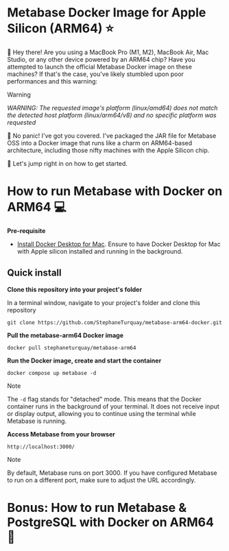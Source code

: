 # Metabase Docker Image for Apple Silicon (ARM64) ⭐️

👋 Hey there! Are you using a MacBook Pro (M1, M2), MacBook Air, Mac Studio, or any other device powered by an ARM64 chip? Have you attempted to launch the official Metabase Docker image on these machines? If that's the case, you've likely stumbled upon poor performances and this warning:

> [!WARNING]
> _WARNING: The requested image's platform (linux/amd64) does not match the detected host platform (linux/arm64/v8) and no specific platform was requested_

🚫 No panic! I've got you covered. I've packaged the JAR file for Metabase OSS into a Docker image that runs like a charm on ARM64-based architecture, including those nifty machines with the Apple Silicon chip.

🚀 Let's jump right in on how to get started.

# How to run Metabase with Docker on ARM64 💻

**Pre-requisite**
- [Install Docker Desktop for Mac](https://docs.docker.com/desktop/install/mac-install/). Ensure to have Docker Desktop for Mac with Apple silicon installed and running in the background.

## Quick install
**Clone this repository into your project's folder**

In a terminal window, navigate to your project's folder and clone this repository
```
git clone https://github.com/StephaneTurquay/metabase-arm64-docker.git
```

  
**Pull the metabase-arm64 Docker image**
```
docker pull stephaneturquay/metabase-arm64
```

**Run the Docker image, create and start the container**

```
docker compose up metabase -d
```
> [!NOTE]
> The `-d` flag stands for "detached" mode. This means that the Docker container runs in the background of your terminal. It does not receive input or display output, allowing you to continue using the terminal while Metabase is running.

**Access Metabase from your browser**
```
http://localhost:3000/
```
> [!NOTE]
> By default, Metabase runs on port 3000. If you have configured Metabase to run on a different port, make sure to adjust the URL accordingly.

# Bonus: How to run Metabase & PostgreSQL with Docker on ARM64 🎉
